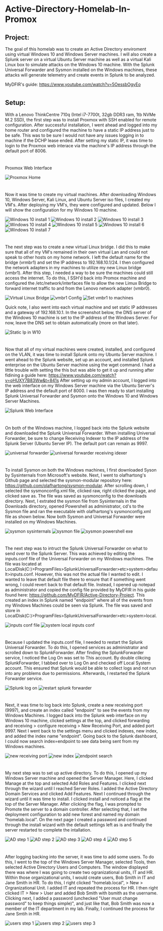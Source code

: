 # Active-Directory-Homelab-In-Promox

## Project:
The goal of this homelab was to create an Active Directory enviroment using virtual Windows 10 and Windows Server machines. I will also create a Splunk server on a virtual Ubuntu Server machine as well as a virtual Kali Linux box to simulate attacks on the Windows 10 machine. With the Splunk Universal Forwarder and Sysmon installed on the Windows machines, these attacks will generate telemetry and create events in Splunk to be analyzed.  

MyDFIR's guide: https://www.youtube.com/watch?v=5OessbOgyEo

#


## Setup:
With a Lenovo ThinkCentre 710q (Intel i7-7700t, 32gb DDR3 ram, 1tb NVMe M.2 SSD), the first step was to install Proxmox with SSH enabled for remote configuration. After successful installation, I went ahead and logged into my home router and configured the machine to have a static IP address just to be safe. This was to be sure I would not have any issues logging in to machine if the DCHP lease ended. After setting my static IP, it was time to login to the Proxmox web interace via the machine's IP address through the default port of 8006.
#

Proxmox Web Interface

![Proxmox Home](https://github.com/RCuttrell/Active-Directory-Homelab/assets/111534355/ec1dd9e7-54bf-4ab5-955e-f684cb1b7a85)

#

Now it was time to create my virtual machines. After downloading Windows 10, Windows Server, Kali Linux, and Ubuntu Server iso files, I created my VM's. After deploying my VM's, they were configured and updated. Below I will show the configuration for my Windows 10 machine.

![Windows 10 install 1](https://github.com/RCuttrell/Active-Directory-Homelab/assets/111534355/0b370fe1-820a-449f-bb26-a0bbcecb3970)
![Windows 10 install 2](https://github.com/RCuttrell/Active-Directory-Homelab/assets/111534355/d2c06d6c-2179-4f77-8406-7aadca93f1c9)
![Windows 10 install 3](https://github.com/RCuttrell/Active-Directory-Homelab/assets/111534355/483c6868-5801-4984-ba61-80d09da6d2ab)
![Windows 10 install 4](https://github.com/RCuttrell/Active-Directory-Homelab/assets/111534355/a8496a62-e390-4e68-a7fb-4a70e343de76)
![Windows 10 install 5](https://github.com/RCuttrell/Active-Directory-Homelab/assets/111534355/bdbbdfe5-1ad4-46bb-9272-30b139e08ecf)
![Windows 10 install 6](https://github.com/RCuttrell/Active-Directory-Homelab/assets/111534355/04e6eb31-d096-4cda-999d-7e4d9ee5cd84)
![Windows 10 install 7](https://github.com/RCuttrell/Active-Directory-Homelab/assets/111534355/b357774c-673b-4cc1-8c0e-020c79348aee)

#

The next step was to create a new virtual Linux bridge. I did this to make sure that all of my VM's remained in their own virtual Lan and could not speak to other hosts on my home network. I left the default name for the bridge (vrmbr1) and set the IP address to 192.168.10.1/24. I then configured the network adapters in my machines to utilize my new Linux bridge (vmbr1). After this step, I needed a way to be sure the machines could still access the internet. To do this, I SSH'd back into Promox machine and configured the /etc/network/interfaces file to allow the new Limux Bridge to forward internet traffic to and from the Lenovo network adapter (vmbr0). 

![Virtual Linux Bridge](https://github.com/RCuttrell/Active-Directory-Homelab/assets/111534355/9d12d896-990f-499b-9f46-00384f79a2c8)
![vmbr1 Config](https://github.com/RCuttrell/Active-Directory-Homelab/assets/111534355/a523ed65-9dc8-4d6e-9e59-13b31f473b46)
![Set vmbr1 to machines](https://github.com/RCuttrell/Active-Directory-Homelab/assets/111534355/81877d7f-e2bd-44ef-914f-b8671e8c6849)

Quick note, I also went into each virtual machine and set static IP addresses and a gateway of 192.168.10.1. In the screenshot below, the DNS server of the Windows 10 machine is set to the IP address of the Windows Server. For now, leave the DNS set to obtain automatically (more on that later).

![Static Ip in W10](https://github.com/RCuttrell/Active-Directory-Homelab/assets/111534355/ab6ded7e-ec89-49a2-979f-06056963981f)

#

Now that all of my virtual machines were created, installed, and configured on the VLAN, it was time to install Splunk onto my Ubuntu Server machine. I went ahead to the Splunk website, set up an account, and installed Splunk enterprise on the Ubuntu Server machine using the wget command. I had a little trouble with setting the this but was able to get it up and running after fidining a guide here: https://www.youtube.com/watch?v=oHUXY7B83Ww&t=841s After setting up my admin account, I logged into the web interface on my Windows Server machine via the Ubuntu Server's IP address and the default port of 8000. I was then ready to start installing Splunk Universal Forwarder and Sysmon onto the Windows 10 and Windows Server Machines.

![Splunk Web Interface](https://github.com/RCuttrell/Active-Directory-Homelab/assets/111534355/7852dbcf-3cb5-4e8a-a2b3-f98c98a3e79f)

#

On both of the Windows machine, I logged back into the Splunk website and downloaded the Splunk Universal Forwarder. When installing Universal Forwarder, be sure to change Receiving Indexer to the IP address of the Splunk Server (Ubuntu Server IP). The default port can remain as 9997. 

![universal forwarder](https://github.com/RCuttrell/Active-Directory-Homelab/assets/111534355/259a5c26-983f-4232-b582-fc07c3a90b1d)
![universal forwarder receiving idexer](https://github.com/RCuttrell/Active-Directory-Homelab/assets/111534355/2c53b5e5-92ce-4a67-9c1d-75871fdcff8c)


#

To install Sysmon on both the Windows machines, I first downloaded Syson by Sysinternals from Microsoft's website. Next, I went to olafhartong's Github page and selected the sysmon-modular repository here: https://github.com/olafhartong/sysmon-modular. After scrolling down, I selected the sysmonconfig.xml file, clicked raw, right clicked the page, and clicked save as. The file was saved as sysmonconfig to the downloads directory. Next, I extrated the sysmon file from Sysinternals in the Downloads directory, opened Powershell as administrator, cd's to the Sysmon file and ran the executable with olafhartong's sysmonconfig.xml file as shown below. Now both Sysmon and Universal Forwarder were installed on my Windows Machines.

![sysmon sysinternals](https://github.com/RCuttrell/Active-Directory-Homelab/assets/111534355/5b2e7d35-79d4-434c-9dfc-f93c78ea49cb)
![sysmon file](https://github.com/RCuttrell/Active-Directory-Homelab/assets/111534355/26786b97-a9ae-478a-b1ea-72baf094a530)
![sysmon powershell exe](https://github.com/RCuttrell/Active-Directory-Homelab/assets/111534355/80a21b45-a8ea-46ad-ad17-c8cc204e58be)

# 

The next step was to intruct the Splunk Universal Forwarder on what to send over to the Splunk Server. This was achieved by editing the inputs.conf file of the Universal Forwarder on my Windows machines. The file was located at LocalDisk(C:)>ProgramFiles>SplunkUniversalForwarder>etc>system>default>inputs.conf. However, this was not the actual file I wanted to edit. I wanted to leave that default file there to ensure that if something went wrong, I could revert back to that default file. Instead, I opened up notepad as administrator and copied the config file provided by MyDFIR in his guide found here: https://github.com/MyDFIR/Active-Directory-Project. This created an index in Splunk named "endpoint" where all of the events from my Windows Machines could be seen via Splunk. The file was saved and store in LocalDisk(C:)>ProgramFiles>SplunkUniversalForwarder>etc>system>local.

![inputs conf file](https://github.com/RCuttrell/Active-Directory-Homelab/assets/111534355/26d9c45d-4887-4ff7-82a6-3665bc93b830)
![system local inputs conf](https://github.com/RCuttrell/Active-Directory-Homelab/assets/111534355/681b4c0a-257a-47a8-9cda-6f7f953b60a9)

#

Because I updated the inputs.conf file, I needed to restart the Splunk Universal Forwarder. To do this, I opened services as administrator and scrolled down to SplunkForwarder. After finding the SplunkForwarder service, I noticed the Log On was set to This account. By double clikcing SplunkForwarder, I tabbed over to Log On and checked off Local System account. This ensured that Splunk would be able to collect logs and not run into any problems due to permissions. Afterwards, I restarted the Splunk Forwarder service.

![Splunk log on](https://github.com/RCuttrell/Active-Directory-Homelab/assets/111534355/47ce6297-c9f5-4356-9833-eb13594e43cc)
![restart splunk forwarder](https://github.com/RCuttrell/Active-Directory-Homelab/assets/111534355/4c4dd469-45b7-439f-af39-358dc66541fb)

#

Next, it was time to log back into Splunk, create a new receiving port (9997), and create an index called "endpoint" to see the events from my Windows Machines. I logged back into the Splunk web interface on my Windows 10 machine, clicked settings at the top, and clicked forwarding and receiving > configure receiving > New Receiving Port, and added port 9997. Next I went back to the settings menu and clicked indexes, new index, and added the index name "endpoint". Going back to the Splunk dashboard, I could now search index=endpoint to see data being sent from my Windows machines.

![new receiving port](https://github.com/RCuttrell/Active-Directory-Homelab/assets/111534355/e04103a7-48c0-4f4a-9e1c-3ec8ce8e77d8)
![new index](https://github.com/RCuttrell/Active-Directory-Homelab/assets/111534355/9ec41d73-7ba9-44df-ad28-6e76e54029d3)
![endpoint search](https://github.com/RCuttrell/Active-Directory-Homelab/assets/111534355/822f7e2c-6810-4010-af68-966da4af1592)

#

My next step was to set up active directory. To do this, I opened up my Windows Server machine and opened the Server Manager. Here, I clicked Manage at the top and selected Add Roles and Features. I clicked next through the wizard until I reached Server Roles. I added the Active Directory Domain Services and clicked Add Features. Next I continued through the wizard until it was time to install. I clicked install and noticed a flag at the top of the Server Manager. After clicking the flag, I was prompted to Promote the server to a domain controller. After selecting that, I set the deployment configuration to add new forest and named my domain "homelab.local". On the next page I created a password and continued through the install wizard with the default settings left as is and finally the server restarted to complete the intallation.

![AD step 1](https://github.com/RCuttrell/Active-Directory-Homelab/assets/111534355/65271e88-1893-4e4b-8cbf-c5600ec0116e)
![AD step 2](https://github.com/RCuttrell/Active-Directory-Homelab/assets/111534355/eb433d8d-292d-42ae-ba17-f0992d088609)
![AD step 3](https://github.com/RCuttrell/Active-Directory-Homelab/assets/111534355/22ef4234-48a2-46c8-b5aa-75e20e9704a6)
![AD step 4](https://github.com/RCuttrell/Active-Directory-Homelab/assets/111534355/e324c8eb-c27a-4f3e-afde-3425579196ad)
![AD step 5](https://github.com/RCuttrell/Active-Directory-Homelab/assets/111534355/68ae0e08-80fc-4732-97d6-7e6e12d19f2b)

#

After logging backing into the server, it was time to add some users. To do this, I went to the top of the Windows Server Manager, selected Tools, then selected Active Directory Users and Computers. The window displayed there was where I was going to create two ogranizational units, IT and HR. Within those organizational units, I would create users, Bob Smith in IT and Jane Smith in HR. To do this, I right clicked "homelab.local", > New > Orgranizational Unit. I added IT and repeated the process for HR. I then right clicked IT > New > User and added Bob Smith with bsmith as the username. Clicking next, I added a password (unchecked "User must change password" to keep things simple)", and just like that, Bob Smith was now a member of the IT department in my lab. Finally, I continued the process for Jane Smtih in HR.

![users step 1](https://github.com/RCuttrell/Active-Directory-Homelab/assets/111534355/640a83e6-5ce1-48af-a5a8-b565780f8da0)
![users step 2](https://github.com/RCuttrell/Active-Directory-Homelab/assets/111534355/227d57e5-d438-47cd-b01f-81c612161108)
![users step 3](https://github.com/RCuttrell/Active-Directory-Homelab/assets/111534355/4ea1ecac-2724-448a-8031-3141d4ea7973)

#
